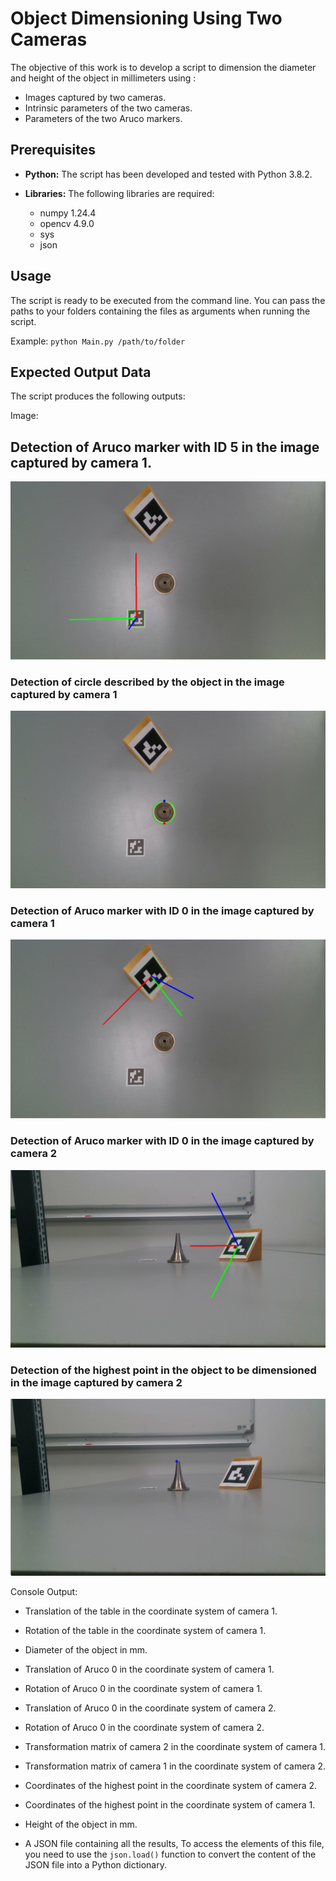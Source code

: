 # Object Dimensioning Using Two Cameras

The objective of this work is to develop a script to dimension the diameter and height of the object in millimeters using  :

- Images captured by two cameras.
- Intrinsic parameters of the two cameras.
- Parameters of the two Aruco markers.

## Prerequisites

- **Python:** The script has been developed and tested with Python 3.8.2.

- **Libraries:** The following libraries are required:
  - numpy 1.24.4
  - opencv 4.9.0
  - sys
  - json

## Usage

The script is ready to be executed from the command line. You can pass the paths to your folders containing the files as arguments when running the script.

Example: `python Main.py /path/to/folder`

## Expected Output Data

The script produces the following outputs:

Image:

[image1]: assets/1.png
[image2]: assets/2.png
[image3]: assets/3.png
[image4]: assets/4.png
[image5]: assets/5.png




## Detection of Aruco marker with ID 5 in the image captured by camera 1. 

![alt text][image1]

### Detection of circle described by the object in the image captured by camera 1 

![alt text][image2]

### Detection of Aruco marker with ID 0 in the image captured by camera 1 

![alt text][image3]


### Detection of Aruco marker with ID 0 in the image captured by camera 2 

![alt text][image4]

### Detection of the highest point in the object to be dimensioned in the image captured by camera 2 

![alt text][image5]



Console Output:

- Translation of the table in the coordinate system of camera 1.
- Rotation of the table in the coordinate system of camera 1.
- Diameter of the object in mm.
- Translation of Aruco 0 in the coordinate system of camera 1.
- Rotation of Aruco 0 in the coordinate system of camera 1.
- Translation of Aruco 0 in the coordinate system of camera 2.
- Rotation of Aruco 0 in the coordinate system of camera 2.
- Transformation matrix of camera 2 in the coordinate system of camera 1.
- Transformation matrix of camera 1 in the coordinate system of camera 2.
- Coordinates of the highest point in the coordinate system of camera 2.
- Coordinates of the highest point in the coordinate system of camera 1.
- Height of the object in mm.

- A JSON file containing all the results,
  To access the elements of this file, you need to use the `json.load()` function to convert the content of the JSON file into a Python dictionary. 
